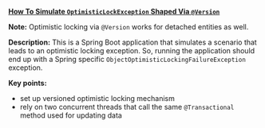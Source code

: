**[How To Simulate `OptimisticLockException` Shaped Via `@Version`](https://github.com/andreipall/Spring-Boot-JPA/tree/master/HibernateSpringBootSimulateVersionedOptimisticLocking)**

**Note:** Optimistic locking via `@Version` works for detached entities as well.

**Description:** This is a Spring Boot application that simulates a scenario that leads to an optimistic locking exception. So, running the application should end up with a Spring specific `ObjectOptimisticLockingFailureException` exception.

**Key points:**
- set up versioned optimistic locking mechanism
- rely on two concurrent threads that call the same `@Transactional` method used for updating data
